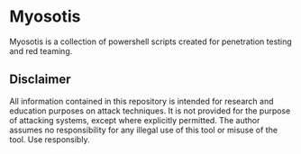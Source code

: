 # Myosotis
Myosotis is a collection of powershell scripts created for penetration testing and red teaming.

## Disclaimer
All information contained in this repository is intended for research and education purposes on attack techniques. It is not provided for the purpose of attacking systems, except where explicitly permitted. The author assumes no responsibility for any illegal use of this tool or misuse of the tool. Use responsibly.
